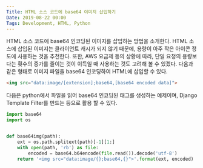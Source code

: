 ```yaml
---
Title: HTML 소스 코드에 base64 이미지 삽입하기
Date: 2019-08-22 00:00
Tags: Development, HTML, Python
---
```



HTML 소스 코드에 base64 인코딩된 이미지를 삽입하는 방법을 소개한다. HTML 소스에 삽입된 이미지는 클라이언트 캐시가 되지 않기 때문에, 용량이 아주 작은 아이콘 정도에 사용하는 것을 추천한다. 또한, AWS 요금제 등의 상황에 따라, 단일 요청의 용량보다는 횟수의 증가를 줄이는 것이 이득일 때 사용하는 것도 고려해 볼 수 있겠다. 다음과 같은 형태로 이미지 파일을 base64 인코딩하여 HTML에 삽입할 수 있다.

```html
<img src="data:image/[extension];base64,[base64 encoded data]">
```

다음은 python에서 파일을 읽어 base64 인코딩된 태그를 생성하는 예제이며, Django Template Filter를 만드는 등으로 활용 할 수 있다.

```python
import base64
import os


def base64img(path):
    ext = os.path.splitext(path)[-1][1:]
    with open(path, 'rb') as file:
        encoded = base64.b64encode(file.read()).decode('utf-8')
    return '<img src="data:image/{};base64,{}">'.format(ext, encoded)
```
